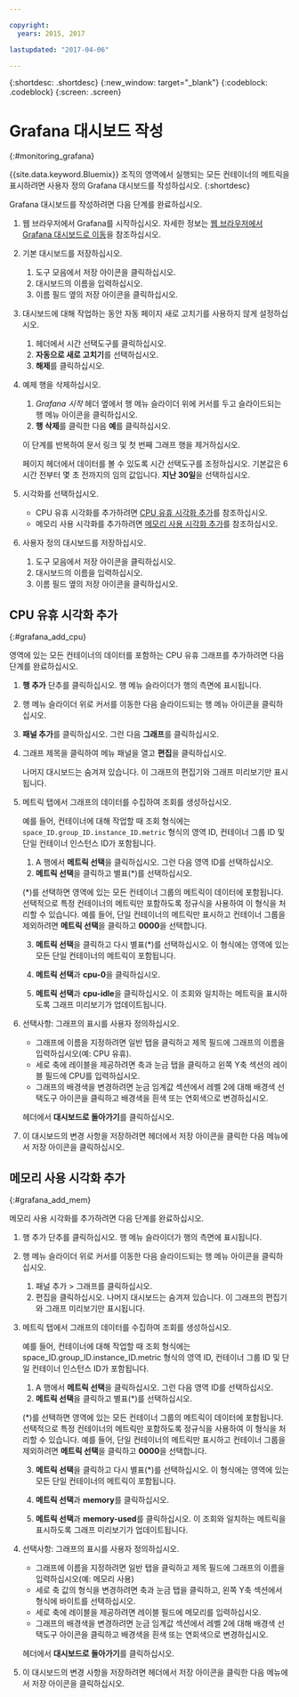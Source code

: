 ```yaml
---

copyright:
  years: 2015, 2017

lastupdated: "2017-04-06"

---
```



{:shortdesc: .shortdesc}
{:new_window: target="_blank"}
{:codeblock: .codeblock}
{:screen: .screen}

# Grafana 대시보드 작성
{:#monitoring_grafana}

{{site.data.keyword.Bluemix}} 조직의 영역에서 실행되는 모든 컨테이너의 메트릭을 표시하려면 사용자 정의 Grafana 대시보드를 작성하십시오.
{:shortdesc}

Grafana 대시보드를 작성하려면 다음 단계를 완료하십시오.

1. 웹 브라우저에서 Grafana를 시작하십시오. 자세한 정보는 [웹 브라우저에서 Grafana 대시보드로 이동](monitoring_analyzing_metrics_grafana.html#launch_grafana_from_browser)을 참조하십시오.

2. 기본 대시보드를 저장하십시오.

    1. 도구 모음에서 저장 아이콘을 클릭하십시오. 
    2. 대시보드의 이름을 입력하십시오. 
    3. 이름 필드 옆의 저장 아이콘을 클릭하십시오.
   
3. 대시보드에 대해 작업하는 동안 자동 페이지 새로 고치기를 사용하지 않게 설정하십시오. 

    1. 헤더에서 시간 선택도구를 클릭하십시오.
    2. **자동으로 새로 고치기**를 선택하십시오.
    3. **해제**를 클릭하십시오.
 
 5. 예제 행을 삭제하십시오.
 
     1. *Grafana 시작* 헤더 옆에서 행 메뉴 슬라이더 위에 커서를 두고 슬라이드되는 행 메뉴 아이콘을 클릭하십시오.
     2. **행 삭제**를 클릭한 다음 **예**를 클릭하십시오.
     
     이 단계를 반복하여 문서 링크 및 첫 번째 그래프 행을 제거하십시오. 
     
     페이지 헤더에서 데이터를 볼 수 있도록 시간 선택도구를 조정하십시오. 기본값은 6시간 전부터 몇 초 전까지의 임의 값입니다. **지난 30일**을 선택하십시오.
     
6. 시각화를 선택하십시오.

    * CPU 유휴 시각화를 추가하려면 [CPU 유휴 시각화 추가](monitoring_grafana.html#grafana_add_cpu)를 참조하십시오.
    * 메모리 사용 시각화를 추가하려면 [메모리 사용 시각화 추가](monitoring_grafana.html#grafana_add_mem)를 참조하십시오.
        
7. 사용자 정의 대시보드를 저장하십시오.

    1. 도구 모음에서 저장 아이콘을 클릭하십시오. 
    2. 대시보드의 이름을 입력하십시오. 
    3. 이름 필드 옆의 저장 아이콘을 클릭하십시오.
    

## CPU 유휴 시각화 추가
{:#grafana_add_cpu}

영역에 있는 모든 컨테이너의 데이터를 포함하는 CPU 유휴 그래프를 추가하려면 다음 단계를 완료하십시오.

1. **행 추가** 단추를 클릭하십시오. 행 메뉴 슬라이더가 행의 측면에 표시됩니다.
    
2. 행 메뉴 슬라이더 위로 커서를 이동한 다음 슬라이드되는 행 메뉴 아이콘을 클릭하십시오.

3. **패널 추가**를 클릭하십시오. 그런 다음 **그래프**를 클릭하십시오.

4. 그래프 제목을 클릭하여 메뉴 패널을 열고 **편집**을 클릭하십시오. 

    나머지 대시보드는 숨겨져 있습니다. 이 그래프의 편집기와 그래프 미리보기만 표시됩니다.
    
5. 메트릭 탭에서 그래프의 데이터를 수집하여 조회를 생성하십시오. 

    예를 들어, 컨테이너에 대해 작업할 때 조회 형식에는 `space_ID.group_ID.instance_ID.metric` 형식의 영역 ID, 컨테이너 그룹 ID 및 단일 컨테이너 인스턴스 ID가 포함됩니다.
        
    1. A 행에서 **메트릭 선택**을 클릭하십시오. 그런 다음 영역 ID를 선택하십시오.
    2. **메트릭 선택**을 클릭하고 별표(\*)를 선택하십시오.
    
    (\*)를 선택하면 영역에 있는 모든 컨테이너 그룹의 메트릭이 데이터에 포함됩니다. 선택적으로 특정 컨테이너의 메트릭만 포함하도록 정규식을 사용하여 이 형식을 처리할 수 있습니다. 예를 들어, 단일 컨테이너의 메트릭만 표시하고 컨테이너 그룹을 제외하려면 **메트릭 선택**을 클릭하고 **0000**을 선택합니다.
        
    3. **메트릭 선택**을 클릭하고 다시 별표(\*)를 선택하십시오. 이 형식에는 영역에 있는 모든 단일 컨테이너의 메트릭이 포함됩니다.
        
    4. **메트릭 선택**과 **cpu-0**을 클릭하십시오.
        
    5. **메트릭 선택**과 **cpu-idle**을 클릭하십시오. 이 조회와 일치하는 메트릭을 표시하도록 그래프 미리보기가 업데이트됩니다.
    
6. 선택사항: 그래프의 표시를 사용자 정의하십시오.
    
    * 그래프에 이름을 지정하려면 일반 탭을 클릭하고 제목 필드에 그래프의 이름을 입력하십시오(예: CPU 유휴).
    * 세로 축에 레이블을 제공하려면 축과 눈금 탭을 클릭하고 왼쪽 Y축 섹션의 레이블 필드에 CPU를 입력하십시오.
    * 그래프의 배경색을 변경하려면 눈금 임계값 섹션에서 레벨 2에 대해 배경색 선택도구 아이콘을 클릭하고 배경색을 흰색 또는 연회색으로 변경하십시오.
    
    헤더에서 **대시보드로 돌아가기**를 클릭하십시오.
    
7. 이 대시보드의 변경 사항을 저장하려면 헤더에서 저장 아이콘을 클릭한 다음 메뉴에서 저장 아이콘을 클릭하십시오.


## 메모리 사용 시각화 추가
{:#grafana_add_mem}

메모리 사용 시각화를 추가하려면 다음 단계를 완료하십시오.

1. 행 추가 단추를 클릭하십시오. 행 메뉴 슬라이더가 행의 측면에 표시됩니다.
   
2. 행 메뉴 슬라이더 위로 커서를 이동한 다음 슬라이드되는 행 메뉴 아이콘을 클릭하십시오.

    1. 패널 추가 > 그래프를 클릭하십시오.
    2. 편집을 클릭하십시오. 나머지 대시보드는 숨겨져 있습니다. 이 그래프의 편집기와 그래프 미리보기만 표시됩니다.
    
3. 메트릭 탭에서 그래프의 데이터를 수집하여 조회를 생성하십시오. 

    예를 들어, 컨테이너에 대해 작업할 때 조회 형식에는 space_ID.group_ID.instance_ID.metric 형식의 영역 ID, 컨테이너 그룹 ID 및 단일 컨테이너 인스턴스 ID가 포함됩니다.
        
    1. A 행에서 **메트릭 선택**을 클릭하십시오. 그런 다음 영역 ID를 선택하십시오.
    2. **메트릭 선택**을 클릭하고 별표(\*)를 선택하십시오.
    
    (\*)를 선택하면 영역에 있는 모든 컨테이너 그룹의 메트릭이 데이터에 포함됩니다. 선택적으로 특정 컨테이너의 메트릭만 포함하도록 정규식을 사용하여 이 형식을 처리할 수 있습니다. 예를 들어, 단일 컨테이너의 메트릭만 표시하고 컨테이너 그룹을 제외하려면 **메트릭 선택**을 클릭하고 **0000**을 선택합니다.
    
    3. **메트릭 선택**을 클릭하고 다시 별표(\*)를 선택하십시오. 이 형식에는 영역에 있는 모든 단일 컨테이너의 메트릭이 포함됩니다.
        
    4. **메트릭 선택**과 **memory**를 클릭하십시오. 
        
    5. **메트릭 선택**과 **memory-used**를 클릭하십시오. 이 조회와 일치하는 메트릭을 표시하도록 그래프 미리보기가 업데이트됩니다.
    
6. 선택사항: 그래프의 표시를 사용자 정의하십시오.
    
    * 그래프에 이름을 지정하려면 일반 탭을 클릭하고 제목 필드에 그래프의 이름을 입력하십시오(예: 메모리 사용)
    *  세로 축 값의 형식을 변경하려면 축과 눈금 탭을 클릭하고, 왼쪽 Y축 섹션에서 형식에 바이트를 선택하십시오.
    * 세로 축에 레이블을 제공하려면 레이블 필드에 메모리를 입력하십시오.
    * 그래프의 배경색을 변경하려면 눈금 임계값 섹션에서 레벨 2에 대해 배경색 선택도구 아이콘을 클릭하고 배경색을 흰색 또는 연회색으로 변경하십시오.
    
    헤더에서 **대시보드로 돌아가기**를 클릭하십시오.

7. 이 대시보드의 변경 사항을 저장하려면 헤더에서 저장 아이콘을 클릭한 다음 메뉴에서 저장 아이콘을 클릭하십시오.

